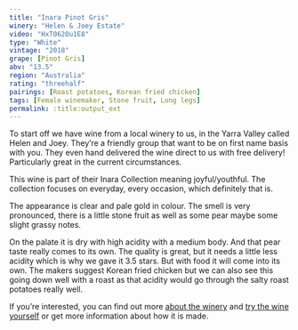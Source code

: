 ```yaml
---
title: "Inara Pinot Gris"
winery: "Helen & Joey Estate"
video: "HxT062Ou1E8"
type: "White"
vintage: "2018"
grape: [Pinot Gris]
abv: "13.5"
region: "Australia"
rating: "threehalf"
pairings: [Roast potatoes, Korean fried chicken]
tags: [Female winemaker, Stone fruit, Long legs]
permalink: :title:output_ext
---
```


To start off we have wine from a local  winery to us, in the Yarra Valley called Helen and Joey. They&rsquo;re a friendly group that want to be on first name basis with you. They even hand delivered the wine direct to us with free delivery! Particularly great in the current circumstances.

This wine is part of their Inara Collection meaning joyful/youthful. The collection focuses on everyday, every occasion, which definitely that is.

The appearance is clear and pale gold in colour. The smell is very pronounced, there is a little stone fruit as well as some pear maybe some slight grassy notes.

On the palate it is dry with high acidity with a medium body. And that pear taste really comes to its own. The quality is great, but it needs a little less acidity which is why we gave it 3.5 stars. But with food it will come into its own. The makers suggest Korean fried chicken but we can also see this going down well with a roast as that acidity would go through the salty roast potatoes really well.

If you&rsquo;re interested, you can find out more <a href="https://helenandjoeyestate.com.au" target="_blank" title="Helen and Joey">about the winery</a> and <a href="https://helenandjoeyestate.com.au/shop/2018-inara-pinot-gris/" target="_blank" title="2018 Inara Pinot Gris">try the wine yourself</a> or get more information about how it is made.